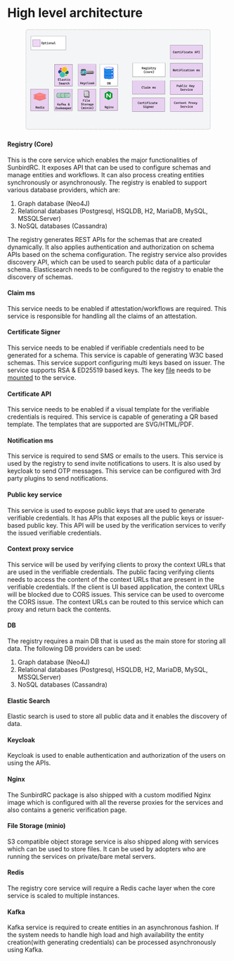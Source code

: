 # High level architecture

<figure><img src="../.gitbook/assets/components.png" alt=""><figcaption></figcaption></figure>

#### Registry (Core)

This is the core service which enables the major functionalities of SunbirdRC. It exposes API that can be used to configure schemas and manage entities and workflows. It can also process creating entities synchronously or asynchronously.  The registry is enabled to support various database providers, which are:

1. Graph database (Neo4J)
2. Relational databases (Postgresql, HSQLDB, H2, MariaDB, MySQL, MSSQLServer)
3. NoSQL databases (Cassandra)

The registry generates REST APIs for the schemas that are created dynamically. It also applies authentication and authorization on schema APIs based on the schema configuration. The registry service also provides discovery API, which can be used to search public data of a particular schema. Elasticsearch needs to be configured to the registry to enable the discovery of schemas.&#x20;

#### Claim ms

This service needs to be enabled if attestation/workflows are required. This service is responsible for handling all the claims of an attestation.&#x20;

#### Certificate Signer

This service needs to be enabled if verifiable credentials need to be generated for a schema. This service is capable of generating W3C based schemas. This service support configuring multi keys based on issuer. The service supports RSA & ED25519 based keys. The key [file](https://github.com/Sunbird-RC/sunbird-rc-core/blob/main/services/certificate-signer/config.json) needs to be [mounted](https://github.com/Sunbird-RC/sunbird-rc-core/blob/main/docker-compose.yml#L137) to the service.&#x20;

#### Certificate API

This service needs to be enabled if a visual template for the verifiable credentials is required. This service is capable of generating a QR based template. The templates that are supported are SVG/HTML/PDF.&#x20;

#### Notification ms

This service is required to send SMS or emails to the users. This service is used by the registry to send invite notifications to users. It is also used by keycloak to send OTP messages. This service can be configured with 3rd party plugins to send notifications.&#x20;

#### Public key service

This service is used to expose public keys that are used to generate verifiable credentials. It has APIs that exposes all the public keys or issuer-based public key. This API will be used by the verification services to verify the issued verifiable credentials.&#x20;

#### Context proxy service

This service will be used by verifying clients to proxy the context URLs that are used in the verifiable credentials. The public facing verifying clients needs to access the content of the context URLs that are present in the verifiable credentials. If the client is UI based application, the context URLs will be blocked due to CORS issues. This service can be used to overcome the CORS issue. The context URLs can be routed to this service which can proxy and return back the contents.&#x20;

#### DB

The registry requires a main DB that is used as the main store for storing all data. The following DB providers can be used:&#x20;

1. Graph database (Neo4J)
2. Relational databases (Postgresql, HSQLDB, H2, MariaDB, MySQL, MSSQLServer)
3. NoSQL databases (Cassandra)

#### Elastic Search

Elastic search is used to store all public data and it enables the discovery of data.&#x20;

#### Keycloak

Keycloak is used to enable authentication and authorization of the users on using the APIs.

#### Nginx

The SunbirdRC package is also shipped with a custom modified Nginx image which is configured with all the reverse proxies for the services and also contains a generic verification page. &#x20;

#### File Storage (minio)

S3 compatible object storage service is also shipped along with services which can be used to store files. It can be used by adopters who are running the services on private/bare metal servers.&#x20;

#### Redis

The registry core service will require a Redis cache layer when the core service is scaled to multiple instances. &#x20;

#### Kafka

Kafka service is required to create entities in an asynchronous fashion. If the system needs to handle high load and high availability the entity creation(with generating credentials) can be processed asynchronously using Kafka.&#x20;



